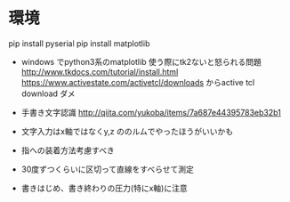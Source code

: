 # 環境
pip install pyserial
pip install matplotlib

- windows でpython3系のmatplotlib 使う際にtk2ないと怒られる問題
http://www.tkdocs.com/tutorial/install.html
https://www.activestate.com/activetcl/downloads
からactive tcl download
ダメ

- 手書き文字認識
http://qiita.com/yukoba/items/7a687e44395783eb32b1

- 文字入力はx軸ではなくy,z ののルムでやったほうがいいかも
- 指への装着方法考慮すべき
- 30度ずつくらいに区切って直線をすべらせて測定
- 書きはじめ、書き終わりの圧力(特にx軸)に注意
